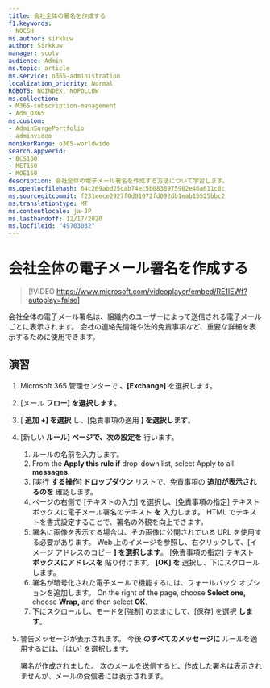 ```yaml
---
title: 会社全体の署名を作成する
f1.keywords:
- NOCSH
ms.author: sirkkuw
author: Sirkkuw
manager: scotv
audience: Admin
ms.topic: article
ms.service: o365-administration
localization_priority: Normal
ROBOTS: NOINDEX, NOFOLLOW
ms.collection:
- M365-subscription-management
- Adm_O365
ms.custom:
- AdminSurgePortfolio
- adminvideo
monikerRange: o365-worldwide
search.appverid:
- BCS160
- MET150
- MOE150
description: 会社全体の電子メール署名を作成する方法について学習します。
ms.openlocfilehash: 64c269abd25cab74ec5b0836975902e46a611c8c
ms.sourcegitcommit: f231eece2927f0d01072fd092db1eab15525bbc2
ms.translationtype: MT
ms.contentlocale: ja-JP
ms.lasthandoff: 12/17/2020
ms.locfileid: "49703032"
---
```

# <a name="create-a-company-wide-email-signature"></a>会社全体の電子メール署名を作成する

> [!VIDEO https://www.microsoft.com/videoplayer/embed/RE1IEWf?autoplay=false]

会社全体の電子メール署名は、組織内のユーザーによって送信される電子メールごとに表示されます。 会社の連絡先情報や法的免責事項など、重要な詳細を表示するために使用できます。 

## <a name="try-it"></a>演習

1. Microsoft 365 管理センターで **、[Exchange]** を選択します。
1. [メール **フロー] を選択します**。
1. [ **追加 +] を選択** し、[免責事項の適用 **] を選択します**。
1. [新しい **ルール] ページで、次の設定を** 行います。
    1. ルールの名前を入力します。
    1. From the **Apply this rule if** drop-down list, select Apply to all **messages**.
    1. [実行 **する操作] ドロップダウン** リストで、免責事項の **追加が表示されるのを** 確認します。
    1. ページの右側で [テキストの入力] を選択し、[免責事項の指定] テキスト ボックスに電子メール署名のテキスト **を** 入力します。 HTML でテキストを書式設定することで、署名の外観を向上できます。
    1. 署名に画像を表示する場合は、その画像に公開されている URL を使用する必要があります。 Web 上のイメージを参照し、右クリックして、[イメージ アドレスのコピー **] を選択します**。 [免責事項の指定] テキスト **ボックスにアドレスを** 貼り付けます。 **[OK] を** 選択し、下にスクロールします。
    1. 署名が暗号化された電子メールで機能するには、フォールバック オプションを追加します。 On the right of the page, choose **Select one,** choose **Wrap,** and then select **OK**.
    1. 下にスクロールし、モードを[強制] のままにして、[保存] を選択 **します**。
1. 警告メッセージが表示されます。 今後 **のすべてのメッセージに** ルールを適用するには、[はい] を選択します。

    署名が作成されました。 次のメールを送信すると、作成した署名は表示されませんが、メールの受信者には表示されます。